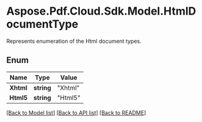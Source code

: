 # Aspose.Pdf.Cloud.Sdk.Model.HtmlDocumentType
Represents enumeration of the Html document types.

## Enum

Name | Type | Value
------------ | ------------- | -------------
**Xhtml** | **string** | "Xhtml"
**Html5** | **string** | "Html5"


[[Back to Model list]](../README.md#documentation-for-models) [[Back to API list]](../README.md#documentation-for-api-endpoints) [[Back to README]](../README.md)

